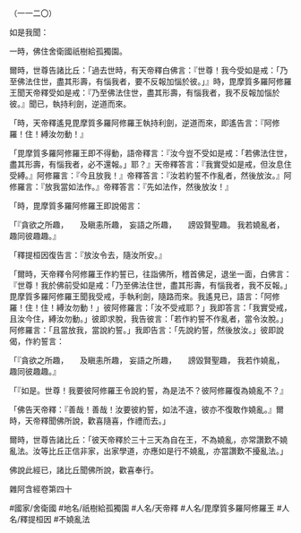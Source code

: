 （一一二〇）

如是我聞：

一時，佛住舍衛國祇樹給孤獨園。

爾時，世尊告諸比丘：「過去世時，有天帝釋白佛言：『世尊！我今受如是戒：「乃至佛法住世，盡其形壽，有惱我者，要不反報加惱於彼。」』時，毘摩質多羅阿修羅王聞天帝釋受如是戒：『乃至佛法住世，盡其形壽，有惱我者，我不反報加惱於彼。』聞已，執持利劍，逆道而來。

「時，天帝釋遙見毘摩質多羅阿修羅王執持利劍，逆道而來，即遙告言：『阿修羅！住！縛汝勿動！』

「毘摩質多羅阿修羅王即不得動，語帝釋言：『汝今豈不受如是戒：「若佛法住世，盡其形壽，有惱我者，必不還報。」耶？』天帝釋答言：『我實受如是戒，但汝息住受縛。』阿修羅言：『今且放我！』帝釋答言：『汝若約誓不作亂者，然後放汝。』阿修羅言：『放我當如法作。』帝釋答言：『先如法作，然後放汝！』

「時，毘摩質多羅阿修羅王即說偈言：

「『貪欲之所趣，　　及瞋恚所趣，
妄語之所趣，　　謗毀賢聖趣。
我若嬈亂者，　　趣同彼趣趣。』

「釋提桓因復告言：『放汝令去，隨汝所安。』

「爾時，天帝釋令阿修羅王作約誓已，往詣佛所，稽首佛足，退坐一面，白佛言：『世尊！我於佛前受如是戒：「乃至佛法住世，盡其形壽，有惱我者，我不反報。」毘摩質多羅阿修羅王聞我受戒，手執利劍，隨路而來。我遙見已，語言：「阿修羅！住！住！縛汝勿動！」彼阿修羅言：「汝不受戒耶？」我即答言：「我實受戒，且汝今住，縛汝勿動。」彼即求脫，我告彼言：「若作約誓不作亂者，當令汝脫。」阿修羅言：「且當放我，當說約誓。」我即告言：「先說約誓，然後放汝。」彼即說偈，作約誓言：

「『貪欲之所趣，　　及瞋恚所趣，
妄語之所趣，　　謗毀賢聖趣，
我若作嬈亂，　　趣同彼趣趣。』

「『如是。世尊！我要彼阿修羅王令說約誓，為是法不？彼阿修羅復為嬈亂不？』

「佛告天帝釋：『善哉！善哉！汝要彼約誓，如法不違，彼亦不復敢作嬈亂。』爾時，天帝釋聞佛所說，歡喜隨喜，作禮而去。」

爾時，世尊告諸比丘：「彼天帝釋於三十三天為自在王，不為嬈亂，亦常讚歎不嬈亂法。汝等比丘正信非家，出家學道，亦應如是行不嬈亂，亦當讚歎不擾亂法。」

佛說此經已，諸比丘聞佛所說，歡喜奉行。

雜阿含經卷第四十

#國家/舍衛國
#地名/祇樹給孤獨園
#人名/天帝釋
#人名/毘摩質多羅阿修羅王
#人名/釋提桓因
#不嬈亂法
